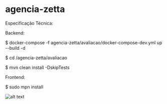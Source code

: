 # agencia-zetta

Especificação Técnica:

Backend:

$ docker-compose -f agencia-zetta/avaliacao/docker-compose-dev.yml up --build -d

$ cd /agencia-zetta/avaliacao

$ mvn clean install -DskipTests

Frontend:

$ sudo mpn install

![alt text](https://github.com/herbertpansini/agencia-zetta/blob/master/agencia-zetta.gif)
